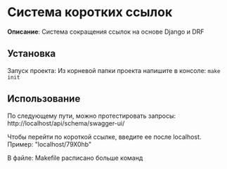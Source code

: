# Система коротких ссылок

**Описание**: Система сокращения ссылок на основе Django и DRF

## Установка

Запуск проекта: Из корневой папки проекта напишите в консоле: ``make init``

## Использование

По следующему пути, можно протестировать запросы: http://localhost/api/schema/swagger-ui/

Чтобы перейти по короткой ссылке, введите ее после localhost. Пример: "localhost/79X0hb"

В файле: Makefile расписано больше команд
